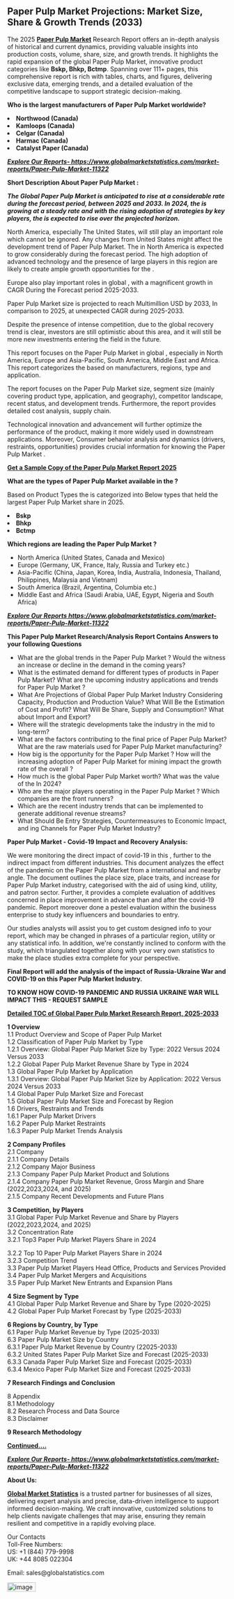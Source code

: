 <h2><strong>Paper Pulp Market Projections: Market Size, Share & Growth Trends (2033)</strong></h2><p>The 2025 <strong><a href="https://www.globalmarketstatistics.com/market-reports/Paper-Pulp-Market-11322">Paper Pulp Market</a></strong> Research Report offers an in-depth analysis of historical and current dynamics, providing valuable insights into production costs, volume, share, size, and growth trends. It highlights the rapid expansion of the global Paper Pulp Market, innovative product categories like <strong>Bskp, Bhkp, Bctmp</strong>. Spanning over 111+ pages, this comprehensive report is rich with tables, charts, and figures, delivering exclusive data, emerging trends, and a detailed evaluation of the competitive landscape to support strategic decision-making.</p><p><strong>Who is the largest manufacturers of Paper Pulp Market worldwide?</strong></p><p><strong><li>Northwood (Canada)<li>Kamloops (Canada)<li>Celgar (Canada)<li>Harmac (Canada)<li>Catalyst Paper (Canada)</strong></p><p><strong><em><a href="https://www.globalmarketstatistics.com/market-reports/Paper-Pulp-Market-11322">Explore Our Reports-&nbsp;https://www.globalmarketstatistics.com/market-reports/Paper-Pulp-Market-11322</a></em></strong></p><p><strong>Short Description About Paper Pulp Market :</strong></p><p><strong><em>The Global Paper Pulp Market is anticipated to rise at a considerable rate during the forecast period, between 2025 and 2033. In 2024, the is growing at a steady rate and with the rising adoption of strategies by key players, the is expected to rise over the projected horizon.</em></strong></p><p>North America, especially The United States, will still play an important role which cannot be ignored. Any changes from United States might affect the development trend of Paper Pulp Market. The in North America is expected to grow considerably during the forecast period. The high adoption of advanced technology and the presence of large players in this region are likely to create ample growth opportunities for the .</p><p>Europe also play important roles in global , with a magnificent growth in CAGR During the Forecast period 2025-2033.</p><p>Paper Pulp Market size is projected to reach Multimillion USD by 2033, In comparison to 2025, at unexpected CAGR during 2025-2033.</p><p>Despite the presence of intense competition, due to the global recovery trend is clear, investors are still optimistic about this area, and it will still be more new investments entering the field in the future.</p><p>This report focuses on the Paper Pulp Market in global , especially in North America, Europe and Asia-Pacific, South America, Middle East and Africa. This report categorizes the based on manufacturers, regions, type and application.</p><p>The report focuses on the Paper Pulp Market size, segment size (mainly covering product type, application, and geography), competitor landscape, recent status, and development trends. Furthermore, the report provides detailed cost analysis, supply chain.</p><p>Technological innovation and advancement will further optimize the performance of the product, making it more widely used in downstream applications. Moreover, Consumer behavior analysis and dynamics (drivers, restraints, opportunities) provides crucial information for knowing the Paper Pulp Market .</p><p><strong><a href="https://www.globalmarketstatistics.com/market-reports/Paper-Pulp-Market-11322">Get a Sample Copy of the Paper Pulp Market Report 2025</a></strong></p><p><strong>What are the types of Paper Pulp Market available in the ?</strong></p><p>Based on Product Types the is categorized into Below types that held the largest Paper Pulp Market share in 2025.</p><p><strong><li>Bskp<li>Bhkp<li>Bctmp</strong></p><p><strong>Which regions are leading the Paper Pulp Market ?</strong></p><ul><li>North America (United States, Canada and Mexico)</li><li>Europe (Germany, UK, France, Italy, Russia and Turkey etc.)</li><li>Asia-Pacific (China, Japan, Korea, India, Australia, Indonesia, Thailand, Philippines, Malaysia and Vietnam)</li><li>South America (Brazil, Argentina, Columbia etc.)</li><li>Middle East and Africa (Saudi Arabia, UAE, Egypt, Nigeria and South Africa)</li></ul><p><strong><em><a href="https://www.globalmarketstatistics.com/market-reports/Paper-Pulp-Market-11322">Explore Our Reports https://www.globalmarketstatistics.com/market-reports/Paper-Pulp-Market-11322</a></em></strong></p><p><strong>This Paper Pulp Market Research/Analysis Report Contains Answers to your following Questions</strong></p><ul><li>What are the global trends in the Paper Pulp Market ? Would the witness an increase or decline in the demand in the coming years?</li><li>What is the estimated demand for different types of products in Paper Pulp Market? What are the upcoming industry applications and trends for Paper Pulp Market ?</li><li>What Are Projections of Global Paper Pulp Market Industry Considering Capacity, Production and Production Value? What Will Be the Estimation of Cost and Profit? What Will Be Share, Supply and Consumption? What about Import and Export?</li><li>Where will the strategic developments take the industry in the mid to long-term?</li><li>What are the factors contributing to the final price of Paper Pulp Market? What are the raw materials used for Paper Pulp Market manufacturing?</li><li>How big is the opportunity for the Paper Pulp Market ? How will the increasing adoption of Paper Pulp Market for mining impact the growth rate of the overall ?</li><li>How much is the global Paper Pulp Market worth? What was the value of the In 2024?</li><li>Who are the major players operating in the Paper Pulp Market ? Which companies are the front runners?</li><li>Which are the recent industry trends that can be implemented to generate additional revenue streams?</li><li>What Should Be Entry Strategies, Countermeasures to Economic Impact, and ing Channels for Paper Pulp Market Industry?</li></ul><p><strong>Paper Pulp Market - Covid-19 Impact and Recovery Analysis:</strong></p><p>We were monitoring the direct impact of covid-19 in this , further to the indirect impact from different industries. This document analyzes the effect of the pandemic on the Paper Pulp Market from a international and nearby angle. The document outlines the place size, place traits, and increase for Paper Pulp Market industry, categorised with the aid of using kind, utility, and patron sector. Further, it provides a complete evaluation of additives concerned in place improvement in advance than and after the covid-19 pandemic. Report moreover done a pestel evaluation within the business enterprise to study key influencers and boundaries to entry.</p><p>Our studies analysts will assist you to get custom designed info to your report, which may be changed in phrases of a particular region, utility or any statistical info. In addition, we're constantly inclined to conform with the study, which triangulated together along with your very own statistics to make the place studies extra complete for your perspective.</p><p><strong>Final Report will add the analysis of the impact of Russia-Ukraine War and COVID-19 on this Paper Pulp Market Industry.</strong></p><p><strong>TO KNOW HOW COVID-19 PANDEMIC AND RUSSIA UKRAINE WAR WILL IMPACT THIS - REQUEST SAMPLE</strong></p><p><strong><a href="https://www.globalmarketstatistics.com/market-reports/Paper-Pulp-Market-11322">Detailed TOC of Global Paper Pulp Market Research Report, 2025-2033</a></strong></p><p><strong>1 Overview</strong><br /> 1.1 Product Overview and Scope of Paper Pulp Market<br /> 1.2 Classification of Paper Pulp Market by Type<br /> 1.2.1 Overview: Global Paper Pulp Market Size by Type: 2022 Versus 2024 Versus 2033<br /> 1.2.2 Global Paper Pulp Market Revenue Share by Type in 2024<br /> 1.3 Global Paper Pulp Market by Application<br /> 1.3.1 Overview: Global Paper Pulp Market Size by Application: 2022&nbsp;Versus 2024 Versus 2033<br /> 1.4 Global Paper Pulp Market Size and Forecast<br /> 1.5 Global Paper Pulp Market Size and Forecast by Region<br /> 1.6 Drivers, Restraints and Trends<br /> 1.6.1 Paper Pulp Market Drivers<br /> 1.6.2 Paper Pulp Market Restraints<br /> 1.6.3 Paper Pulp Market Trends Analysis</p><p><strong>2 Company Profiles</strong><br /> 2.1 Company<br /> 2.1.1 Company Details<br /> 2.1.2 Company Major Business<br /> 2.1.3 Company Paper Pulp Market Product and Solutions<br /> 2.1.4 Company Paper Pulp Market Revenue, Gross Margin and Share (2022,2023,2024, and 2025)<br /> 2.1.5 Company Recent Developments and Future Plans</p><p><strong>3 Competition, by Players</strong><br /> 3.1 Global Paper Pulp Market Revenue and Share by Players (2022,2023,2024, and 2025)<br /> 3.2 Concentration Rate<br /> 3.2.1 Top3 Paper Pulp Market Players Share in 2024</p><p>3.2.2 Top 10 Paper Pulp Market Players Share in 2024<br /> 3.2.3 Competition Trend<br /> 3.3 Paper Pulp Market Players Head Office, Products and Services Provided<br /> 3.4 Paper Pulp Market Mergers and Acquisitions<br /> 3.5 Paper Pulp Market New Entrants and Expansion Plans</p><p><strong>4 Size Segment by Type</strong><br /> 4.1 Global Paper Pulp Market Revenue and Share by Type (2020-2025)<br /> 4.2 Global Paper Pulp Market Forecast by Type (2025-2033)</p><p><strong>6 Regions by Country, by Type</strong><br /> 6.1 Paper Pulp Market Revenue by Type (2025-2033)<br /> 6.3 Paper Pulp Market Size by Country<br /> 6.3.1 Paper Pulp Market Revenue by Country (22025-2033)<br /> 6.3.2 United States Paper Pulp Market Size and Forecast (2025-2033)<br /> 6.3.3 Canada Paper Pulp Market Size and Forecast (2025-2033)<br /> 6.3.4 Mexico Paper Pulp Market Size and Forecast (2025-2033)</p><p><strong>7 Research Findings and Conclusion</strong></p><p>8 Appendix<br /> 8.1 Methodology<br /> 8.2 Research Process and Data Source<br /> 8.3 Disclaimer</p><p><strong>9 Research Methodology</strong></p><p><strong><a href="https://www.globalmarketstatistics.com/market-reports/Paper-Pulp-Market-11322">Continued&hellip;.</a></strong></p><p><strong><em><a href="https://www.globalmarketstatistics.com/market-reports/Paper-Pulp-Market-11322">Explore Our Reports-&nbsp;https://www.globalmarketstatistics.com/market-reports/Paper-Pulp-Market-11322</a></em></strong></p><p><strong>About Us:</strong></p><p><strong><a href="https://www.globalmarketstatistics.com/">Global Market Statistics</a></strong> is a trusted partner for businesses of all sizes, delivering expert analysis and precise, data-driven intelligence to support informed decision-making. We craft innovative, customized solutions to help clients navigate challenges that may arise, ensuring they remain resilient and competitive in a rapidly evolving place.</p><p>Our Contacts<br /> Toll-Free Numbers:<br /> US: +1 (844) 779-9998<br /> UK: +44 8085 022304</p><p>Email: sales@globalstatistics.com</p>
<img width="65" height="21" alt="image" src="https://github.com/user-attachments/assets/80539502-ae15-44d9-91d7-020d1b7d0c96" />
